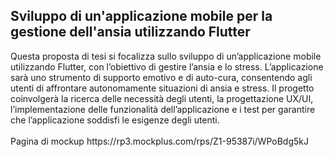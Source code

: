 <h2>Sviluppo di un'applicazione mobile per la gestione dell'ansia utilizzando Flutter</h2>
<h>Questa proposta di tesi si focalizza sullo sviluppo di un’applicazione mobile utilizzando Flutter, con l’obiettivo di gestire l’ansia e lo stress. L’applicazione sarà uno strumento di supporto emotivo e di auto-cura, consentendo agli utenti di affrontare autonomamente situazioni di ansia e stress.
Il progetto coinvolgerà la ricerca delle necessità degli utenti, la progettazione UX/UI, l’implementazione delle funzionalità dell’applicazione e i test per garantire che l’applicazione soddisfi le esigenze degli utenti.
</h>
<br><br>
<h> Pagina di mockup https://rp3.mockplus.com/rps/Z1-95387i/WPoBdg5kJ </h>
